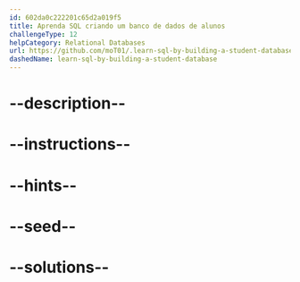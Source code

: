 ```yaml
---
id: 602da0c222201c65d2a019f5
title: Aprenda SQL criando um banco de dados de alunos
challengeType: 12
helpCategory: Relational Databases
url: https://github.com/moT01/.learn-sql-by-building-a-student-database
dashedName: learn-sql-by-building-a-student-database
---
```


# --description--

# --instructions--

# --hints--

# --seed--

# --solutions--
